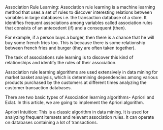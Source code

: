 Association Rule Learning: Association rule learning is a machine learning method that uses a set of rules to discover interesting relations between variables in large databases i.e. the transaction database of a store. It identifies frequent associations among variables called association rules that consists of an antecedent  (if) and a consequent (then).



For example, if a person buys a burger, then there is a chance that he will buy some french fries too. This is because there is some relationship between french fries and burger (they are often taken together).



The task of associations rule learning is to discover this kind of relationships and identify the rules of their association.



Association rule learning algorithms are used extensively in data mining for market basket analysis, which is determining dependencies among various products purchased by the customers at different times analyzing the customer transaction databases.



There are two basic types of Association learning algorithms- Apriori and Eclat. In this article, we are going to implement the Apriori algorithm.





Apriori Intuition: This is a classic algorithm in data mining. It is used for analyzing frequent itemsets and relevant association rules. It can operate on databases containing a lot of transactions.
